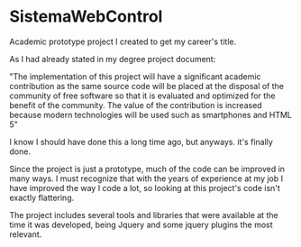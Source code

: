 # SistemaWebControl
Academic prototype project I created to get my career's title.

As I had already stated in my degree project document:

"The implementation of this project will have a significant academic contribution as the same source code will be placed at the disposal of the community of free software so that it is evaluated and optimized for the benefit of the community. The value of the contribution is increased because modern technologies will be used such as smartphones and HTML 5"

I know I should have done this a long time ago, but anyways. it's finally done.

Since the project is just a prototype, much of the code can be improved in many ways. I must recognize that with the years of experience at my job I have improved the way I code a lot, so looking at this project's code isn't exactly flattering.

The project includes several tools and libraries that were available at the time it was developed, being Jquery and some jquery plugins the most relevant.

